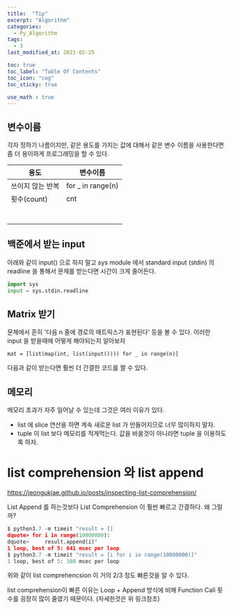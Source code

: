 ```yaml
---
title:  "Tip"
excerpt: "Algorithm"
categories:
  - Py_Algorithm
tags:
  - 3
last_modified_at: 2021-02-25

toc: true
toc_label: "Table Of Contents"
toc_icon: "cog"
toc_sticky: true

use_math : true
---
```




## 변수이름

각자 정하기 나름이지만, 같은 용도를 가지는 값에 대해서 같은 변수 이름을 사용한다면 좀 더 용이하게 프로그래밍을 할 수 있다.

| 용도             | 변수이름          |
| ---------------- | ----------------- |
| 쓰이지 않는 반복 | for _ in range(n) |
| 횟수(count)      | cnt               |
|                  |                   |
|                  |                   |
|                  |                   |
|                  |                   |
|                  |                   |
|                  |                   |
|                  |                   |



## 백준에서 받는 input

아래와 같이 input() 으로 하지 말고 sys module 에서 standard input (stdin) 의 readline 을 통해서 문제를 받는다면 시간이 크게 줄어든다.

```python
import sys
input = sys.stdin.readline
```



## Matrix 받기

문제에서 흔히 '다음 n 줄에 경로의 매트릭스가 표현된다' 등을 볼 수 있다. 이러한 input 을 받을때에 어떻게 해야되는지 알아보자

```
mat = [list(map(int, list(input()))) for _ in range(n)]
```

다음과 같이 받는다면 훨씬 더 간결한 코드를 짤 수 있다.



##  메모리

메모리 초과가 자주 일어날 수 있는데 그것은 여러 이유가 있다.

- list 에 slice 연산을 하면 계속 새로운 list 가 만들어지므로 너무 많이하지 말자.
- tuple 이 list 보다 메모리를 적게먹는다. 값을 바꿀것이 아니라면 tuple 을 이용하도록 하자.



# list comprehension 와 list append

<https://jeongukjae.github.io/posts/inspecting-list-comprehension/>

List Append 를 하는것보다 List Comprehension 이 훨씬 빠르고 간결하다. 왜 그럴까? 

```python
$ python3.7 -m timeit "result = []
dquote> for i in range(10000000):
dquote>     result.append(i)"
1 loop, best of 5: 641 msec per loop
$ python3.7 -m timeit "result = [i for i in range(10000000)]"
1 loop, best of 5: 388 msec per loop
```

위와 같이 list comprehencsion 이 거의 2/3 정도 빠른것을 알 수 있다.

list comprehension이 빠른 이유는 Loop + Append 방식에 비해 Function Call 횟수를 굉장히 많이 줄였기 때문이다. (자세한것은 위 링크참조)